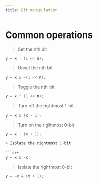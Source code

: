 ```yaml
---
title: Bit manipulation
---
```


# Common operations

> Set the nth bit

```c++
y = x | (1 << n);
```

> Unset the nth bit

```c++
y = x & ~(1 << n);
```

> Toggle the nth bit

```c++
y = x ^ (1 << n);
```

> Turn off the rightmost 1-bit

```c++
y = x & (x - 1);
```

> Turn on the rightmost 0-bit

```c++
y = x | (x + 1);

> Isolate the rightmost 1-bit

```c++
y = x & -x;
```

> Isolate the rightmost 0-bit

```c++
y = ~x & (x + 1);
```
